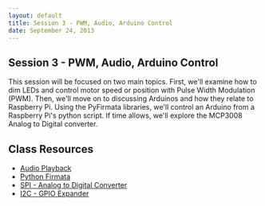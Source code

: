 ```yaml
---
layout: default
title: Session 3 - PWM, Audio, Arduino Control
date: September 24, 2013
---
```


## Session 3 - PWM, Audio, Arduino Control
This session will be focused on two main topics. First, we'll examine how to dim LEDs and control motor speed or position with Pulse Width Modulation (PWM). Then, we'll move on to discussing Arduinos and how they relate to Raspberry Pi. Using the PyFirmata libraries, we'll control an Arduino from a Raspberry Pi's python script. If time allows, we'll explore the MCP3008 Analog to Digital converter.

## Class Resources
* [Audio Playback](session3/audio.html)
* [Python Firmata](session3/firmata.html)
* [SPI - Analog to Digital Converter](session3/spi.html)
* [I2C - GPIO Expander](session3/i2c.html)
